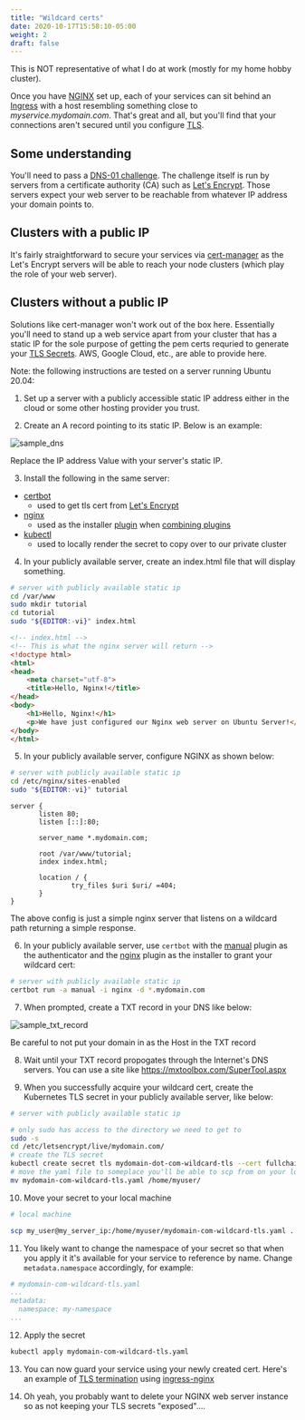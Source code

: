 ```yaml
---
title: "Wildcard certs"
date: 2020-10-17T15:58:10-05:00
weight: 2
draft: false
---
```


This is NOT representative of what I do at work (mostly for my home hobby cluster).

Once you have [NGINX](https://docs.nginx.com/nginx-ingress-controller/installation/installation-with-helm/) set up, each of your services can sit behind an [Ingress](https://kubernetes.io/docs/concepts/services-networking/ingress/) with a host resembling something close to *myservice.mydomain.com*.
That's great and all, but you'll find that your connections aren't secured until you configure [TLS](https://kubernetes.io/docs/concepts/services-networking/ingress/#tls).

## Some understanding

You'll need to pass a [DNS-01 challenge](https://letsencrypt.org/docs/challenge-types/#dns-01-challenge).
The challenge itself is run by servers from a certificate authority (CA) such as [Let's Encrypt](https://letsencrypt.org/).
Those servers expect your web server to be reachable from whatever IP address your domain points to.


## Clusters with a public IP

It's fairly straightforward to secure your services via [cert-manager](https://cert-manager.io/docs/tutorials/acme/ingress/) as the Let's Encrypt servers will be able to reach your node clusters (which play the role of your web server).

## Clusters without a public IP

Solutions like cert-manager won't work out of the box here.
Essentially you'll need to stand up a web service apart from your cluster that has a static IP for the sole purpose of getting the pem certs requried to generate your [TLS Secrets](https://kubernetes.github.io/ingress-nginx/user-guide/tls/#tls-secrets).
AWS, Google Cloud, etc., are able to provide here.

Note: the following instructions are tested on a server running Ubuntu 20.04:

1. Set up a server with a publicly accessible static IP address either in the cloud or some other hosting provider you trust.

2. Create an A record pointing to its static IP.
Below is an example:

![sample_dns](https://i.imgur.com/CYaRu8Z.png)

Replace the IP address Value with your server's static IP.

3. Install the following in the same server:
- [certbot](https://certbot.eff.org/docs/install.html)
  - used to get tls cert from [Let's Encrypt](https://letsencrypt.org/)
- [nginx](https://ubuntu.com/tutorials/install-and-configure-nginx#2-installing-nginx)
  - used as the installer [plugin](https://certbot.eff.org/docs/using.html#nginx) when [combining plugins](https://certbot.eff.org/docs/using.html?highlight=manual#combining-plugins)
- [kubectl](https://kubernetes.io/docs/tasks/tools/install-kubectl/)
  - used to locally render the secret to copy over to our private cluster

4. In your publicly available server, create an index.html file that will display something.

```bash
# server with publicly available static ip
cd /var/www
sudo mkdir tutorial
cd tutorial
sudo "${EDITOR:-vi}" index.html
```

```html
<!-- index.html -->
<!-- This is what the nginx server will return -->
<!doctype html>
<html>
<head>
    <meta charset="utf-8">
    <title>Hello, Nginx!</title>
</head>
<body>
    <h1>Hello, Nginx!</h1>
    <p>We have just configured our Nginx web server on Ubuntu Server!</p>
</body>
</html>
```

5. In your publicly available server, configure NGINX as shown below:

```bash
# server with publicly available static ip
cd /etc/nginx/sites-enabled
sudo "${EDITOR:-vi}" tutorial
```

```nginx
server {
       listen 80;
       listen [::]:80;

       server_name *.mydomain.com;

       root /var/www/tutorial;
       index index.html;

       location / {
               try_files $uri $uri/ =404;
       }
}
```

The above config is just a simple nginx server that listens on a wildcard path returning a simple response.

6. In your publicly available server, use `certbot` with the [manual](https://certbot.eff.org/docs/using.html#manual) plugin as the authenticator and the [nginx](https://certbot.eff.org/docs/using.html#nginx) plugin as the installer to grant your wildcard cert:

```bash
# server with publicly available static ip
certbot run -a manual -i nginx -d *.mydomain.com
```

7. When prompted, create a TXT record in your DNS like below:


![sample_txt_record](https://i.imgur.com/n3TEPBg.png)

Be careful to not put your domain in as the Host in the TXT record

8. Wait until your TXT record propogates through the Internet's DNS servers. You can use a site like https://mxtoolbox.com/SuperTool.aspx

9. When you successfully acquire your wildcard cert, create the Kubernetes TLS secret in your publicly available server, like below:

```bash
# server with publicly available static ip

# only sudo has access to the directory we need to get to
sudo -s
cd /etc/letsencrypt/live/mydomain.com/
# create the TLS secret
kubectl create secret tls mydomain-dot-com-wildcard-tls --cert fullchain.pem --key privkey.pem --dry-run -o yaml > mydomain-com-wildcard-tls.yaml
# move the yaml file to someplace you'll be able to scp from on your local machine, likely your user's home directory
mv mydomain-com-wildcard-tls.yaml /home/myuser/
```

10. Move your secret to your local machine

```bash
# local machine

scp my_user@my_server_ip:/home/myuser/mydomain-com-wildcard-tls.yaml .
```

11. You likely want to change the namespace of your secret so that when you apply it it's available for your service to reference by name. Change `metadata.namespace` accordingly, for example:
```yaml
# mydomain-com-wildcard-tls.yaml
...
metadata:
  namespace: my-namespace
...
```

12. Apply the secret

```bash
kubectl apply mydomain-com-wildcard-tls.yaml
```

13. You can now guard your service using your newly created cert. Here's an example of [TLS termination](https://kubernetes.github.io/ingress-nginx/examples/tls-termination/) using [ingress-nginx](ingress-nginx/README.md)

14. Oh yeah, you probably want to delete your NGINX web server instance so as not keeping your TLS secrets "exposed"....